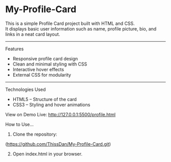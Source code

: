 # My-Profile-Card

This is a simple Profile Card project built with HTML and CSS.  
It displays basic user information such as name, profile picture, bio, and links in a neat card layout.

---

Features
- Responsive profile card design  
- Clean and minimal styling with CSS  
- Interactive hover effects  
- External CSS for modularity  

---

Technologies Used
- HTML5 – Structure of the card  
- CSS3 – Styling and hover animations  

 View on Demo Live: http://127.0.0.1:5500/profile.html

 How to Use...

1. Clone the repository: 

  (https://github.com/ThissDan/My-Profile-Card.git)

2. Open index.html in your browser.
